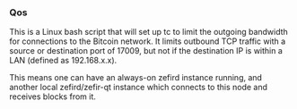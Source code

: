 ### Qos ###

This is a Linux bash script that will set up tc to limit the outgoing bandwidth for connections to the Bitcoin network. It limits outbound TCP traffic with a source or destination port of 17009, but not if the destination IP is within a LAN (defined as 192.168.x.x).

This means one can have an always-on zefird instance running, and another local zefird/zefir-qt instance which connects to this node and receives blocks from it.
